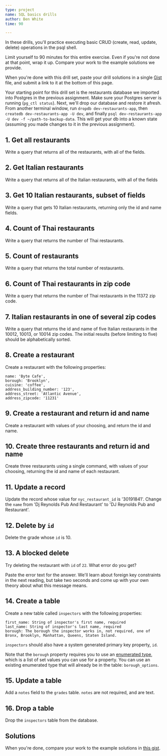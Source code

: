 ```yaml
---
type: project
name: SQL basics drills
author: Ben White
time: 90

---
```


In these drills, you'll practice executing basic CRUD (create, read, update, delete) operations in the psql shell.

Limit yourself to 90 minutes for this entire exercise. Even if you're not done at that point, wrap it up. Compare your work to the example solutions we provide.

When you're done with this drill set, paste your drill solutions in a single [Gist](https://gist.github.com/) file, and submit a link to it at the bottom of this page.

Your starting point for this drill set is the restaurants database we imported into Postgres in the previous assignment. Make sure your Postgres server is running (`pg_ctl status`). Next, we'll drop our database and restore it afresh. From another terminal window, run `dropdb dev-restaurants-app`, then `createdb dev-restaurants-app -U dev`, and finally `psql dev-restaurants-app -U dev -f ~/path-to-backup-data`. This will get your db into a known state (assuming you made changes to it in the previous assignment).


## 1. Get all restaurants

Write a query that returns all of the restaurants, with all of the fields.

## 2. Get Italian restaurants

Write a query that returns all of the Italian restaurants, with all of the fields

## 3. Get 10 Italian restaurants, subset of fields

Write a query that gets 10 Italian restaurants, returning only the id and name fields.

## 4. Count of Thai restaurants

Write a query that returns the number of Thai restaurants.

## 5. Count of restaurants

Write a query that returns the total number of restaurants.

## 6. Count of Thai restaurants in zip code

Write a query that returns the number of Thai restaurants in the 11372 zip code.

## 7. Italian restaurants in one of several zip codes

Write a query that returns the id and name of five Italian restaurants in the 10012, 10013, or 10014 zip codes. The initial results (before limiting to five) should be alphabetically sorted.

## 8. Create a restaurant

Create a restaurant with the following properties:

```
name: 'Byte Cafe',
borough: 'Brooklyn',
cuisine: 'coffee',
address_building_number: '123',
address_street: 'Atlantic Avenue',
address_zipcode: '11231'
```


## 9. Create a restaurant and return id and name

Create a restaurant with values of your choosing, and return the id and name.

## 10. Create three restaurants and return id and name

Create three restaurants using a single command, with values of your choosing, returning the id and name of each restaurant.

## 11. Update a record

Update the record whose value for `nyc_restaurant_id` is '30191841'. Change the `name` from 'Dj Reynolds Pub And Restaurant' to 'DJ Reynolds Pub and Restaurant'.

## 12. Delete by `id`

Delete the grade whose `id` is 10.

## 13. A blocked delete

Try deleting the restaurant with `id` of `22`. What error do you get?

Paste the error text for the answer. We'll learn about foreign key constraints in the next reading, but take two seconds and come up with your own theory about what this message means.


## 14. Create a table

Create a new table called `inspectors` with the following properties:

```
first_name: String of inspector's first name, required
last_name: String of inspector's last name, required
borough: The borough the inspector works in, not required, one of Bronx, Brooklyn, Manhattan, Queens, Staten Island.
```

`inspectors` should also have a system generated primary key property, `id`.

Note that the `borough` property requires you to use an [enumerated type](https://www.postgresql.org/docs/current/static/datatype-enum.html), which is a list of set values you can use for a property. You can use an existing enumerated type that will already be in the table: `borough_options`.

## 15. Update a table

Add a `notes` field to the `grades` table. `notes` are not required, and are text.

## 16. Drop a table

Drop the `inspectors` table from the database.

## Solutions

When you're done, compare your work to the example solutions in [this gist](https://gist.github.com/benjaminEwhite/6a6271be1c86068163f3af6fa8dc0e4c).


